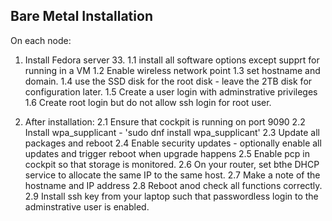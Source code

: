 Bare Metal Installation
-----------------------

On each node:

1. Install Fedora server 33.
   1.1 install all software options except supprt for running in a VM
   1.2 Enable wireless network point
   1.3 set hostname and domain.
   1.4 use the SSD disk for the root disk - leave the 2TB disk for configuration later.
   1.5 Create a user login with adminstrative privileges 
   1.6 Create root login but do not allow ssh login for root user.

2. After installation:
   2.1 Ensure that cockpit is running on port 9090
   2.2 Install wpa_supplicant - 'sudo dnf install wpa_supplicant'
   2.3 Update all packages and reboot
   2.4 Enable security updates - optionally enable all updates and trigger reboot when upgrade happens
   2.5 Enable pcp in cockpit so that storage is monitored.
   2.6 On your router, set bthe DHCP service to allocate the same IP to the same host.
   2.7 Make a note of the hostname and IP address
   2.8 Reboot anod check all functions correctly.
   2.9 Install ssh key from your laptop such that passwordless login to the adminstrative user is enabled.

